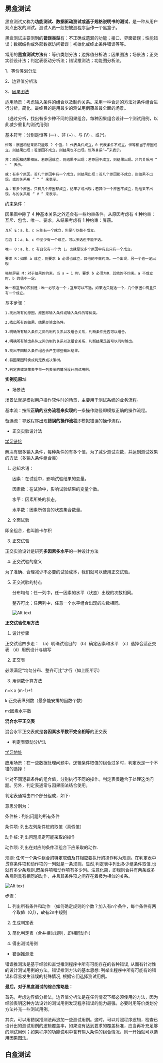 ## 黑盒测试

黑盒测试又称为**功能测试、数据驱动测试或基于规格说明书的测试**，是一种从用户观点出发的测试。测试人员一般把被测程序当作一个黑盒子。

黑盒测试主要测到的**错误类型**有：不正确或遗漏的功能；接口、界面错误；性能错误；数据结构或外部数据访问错误；初始化或终止条件错误等等。

常用的**黑盒测试方法**有：等价类划分法；边界值分析法；因果图法；场景法；正交实验设计法；判定表驱动分析法；错误推测法；功能图分析法。

1、等价类划分法

2、边界值分析法

3、[因果图法](https://bbs.huaweicloud.com/blogs/363085)

适用场景：考虑输入条件的组合以及制约关系。采用一种合适的方法对条件组合进行分析，简化。最终目的是用最少的测试用例覆盖最全面的场景。

（通过分析，找出有多少种不同的因果组合，每种因果组合设计一个测试用例，以此减少重复的测试用例）

基本符号：分别是恒等 (—) 、非 (~) 、与 (V) 、或(^)。

    恒等：原因和结果都只能取 2 个值，1 代表条件成立，0 代表条件不成立。恒等相当于原因成立，则结果出现；若原因不成立，则结果也不出现。恒等关系“—”来表示。

    非：原因和结果相反。若原因成立，则结果不出现；若原因不成立，则结果出现。非的关系用 “ ~ ” 表示。

    或：有多个原因。若几个原因中有一个成立，则结果出现；若几个原因都不成立，则结果不出现。或的关系用 “ ^ ” 来表示。

    与：有多个原因。只有几个原因都成立，结果才或出现；若其中一个原因不成立，则结果不出现。与的关系用 “ V ” 来表示。

约束条件：

因果图中除了 4 种基本关系之外还会有一些约束条件。从原因考虑有 4 种约束：互斥、包含、唯一、要求。从结果考虑有 1 种约束：屏蔽。

    互斥 E：a、b、c 只能有一个成立，但是可以都不成立。

    包含 I：a、b、c 中至少有一个成立。可以多选但不能不选。

    唯一 O：a、b、c 有且仅有一个为 1。也就是说多个原因中有且只有一个成立。

    要求 R：如果 a 成立，则要求 b 必须也成立，其他的不做约束。一个出现，另一个也一定出现

    强制屏蔽 M：对于结果的约束。当 a = 1 时，要求 b 必须为0，其他的不约束。a 不成立时，b 的值不一定。

    唯一和互斥的区别是：唯一必须选一个；互斥可以不选，如果选只能选一个，几个原因中有且只有一个成立。

基本步骤：

    1.找出所有的原因，原因即输入条件或输入条件的等价类。

    2.找出所有的结果，结果即输出条件。

    3.明确所有输入条件之间的制约关系以及组合关系，判断条件是否可以组合。

    4.明确所有输出条件之间的制约关系以及组合关系，判断结果是否可以同时输出。

    5.找出不同输入条件组合会产生哪些输出结果。

    6.将因果图转换成判定表或决策树。

    7.判定表或决策表中每一列表示的情况设计测试用例。

**实例见原址**

- 场景法

场景法就是模拟用户操作软件时的场景，主要用于测试系统的业务流程。

基本流：按照**正确的业务流程来实现**的一条操作路径即模拟正确的操作流程。

备选流：导致程序出现**错误的操作流程**即模拟错误的操作流程。

- 正交实验设计法

[学习链接](https://zhuanlan.zhihu.com/p/75073232)

解决有很多输入条件，每种条件的有多个值，为了减少测试次数，并达到测试效果的方法（多输入条件组合类）


1. 必知术语：

    因素：在试验中，影响试验结果的变量。

    因素数：在试验中，影响试验结果的变量个数。

    水平：因素所处的状态。

    水平数：因素所包含的状态集合数量。

2. 全面试验

即全组合，也叫笛卡尔积

3. 正交试验

正交实验设计是研究**多因素多水平**的一种设计方法

4. 正交试验的意义

为了准确、合理减少不必要的试验成本，我们就可以使用正交试验。

5. 正交试验的特点

    分布均匀：任一列中，任一因素的水平（状态）出现的次数相同。

    整齐可比：任两列中，任意一个水平组合出现的次数相同。

    ![Alt text](./picture/image.png)

**正交试验使用方法**

1. 设计步骤

正交试验四步走： （a）明确试验目的 （b）确定因素和水平 （c）选择合适正交表 （d）用例设计与编写

2. 正交表

必须满足“均匀分布、整齐可比”才行（如上图所示）

3. 用例数计算方法

 n=k x (m-1)+1

 k:正交表纵列数（最多能安排的因数个数）

 m:因素水平数

 **混合水平正交表**

 混合水平正交表就是**各因素水平数不完全相等**的正交表

 - 判定表驱动分析法

[学习地址](https://www.cnblogs.com/linyfeng/p/9211673.html)

应用场景：在一些数据处理问题中，逻辑条件取值的组合过多时，判定表是一个不错的选择！

针对不同逻辑条件的组合值，分别执行不同的操作。判定表很适合于处理这类问题。另外，判定表通常与因果图法结合使用。

判定表通常由四个部分组成，如下:

意思分别为：

条件桩 : 列出问题的所有条件

条件项: 列出左列条件桩的取值（真假值）

动作桩: 列出问题规定可能采取的操作

动作项: 列出在对应的条件项组合下应采取的动作.

规则: 任何一个条件组合的特定取值及其相应要执行的操作称为规则。在判定表中贯穿条件项和动作项的一列就是一条规则。显然,判定表中列出多少组条件取值,也就有多少条规则,既条件项和动作项有多少列。注意化简，即规则合并有两条或多条规则具有相同的动作，并且其条件项之间存在着极为相似的关系。

![Alt text](./picture/image-2.png)

步骤：

1. 列出所有条件和动作
（如何确定规则的个数？加入有n个条件，每个条件有两个取值（0,1），故有2n中规则

1. 生成判定表

2. 简化判定表（合并相似规则，即相同动作）

3. 得出测试用例

- 错误推测法

错误推测法是基于经验和直觉推测程序中所有可能存在的各种错误, 从而有针对性的设计测试用例的方法。错误推测方法的基本思想: 列举出程序中所有可能有的错误和容易发生错误的特殊情况, 根据它们选择测试用例。

**最后，对于黑盒测试的综合策略是：**

首先，考虑边界值分析法，边界值分析法是在任何情况下都必须使用的方法，因为经验表明这种方法设计的测试用例发现程序错误的能力最强。必要时用等价类划分方法补充一些测试用例。

其次，可以用错误推测法再追加一些测试用例。这时，可以对照程序逻辑，检查已设计出的测试用例的逻辑覆盖率，如果没有达到要求的覆盖标准，应当再补充足够的测试用例；如果程序的功能说明中含有输入条件的组合情况，则一开始就可以选用因果图法。


## 白盒测试













